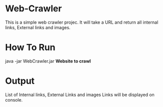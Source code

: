 # Web-Crawler
This is a simple web crawler projec. It will take a URL and return all internal links, External links and images.

# How To Run

java -jar WebCrawler.jar **Website to crawl**


# Output
List of Internal links, External Links and images Links will be displayed on console.
